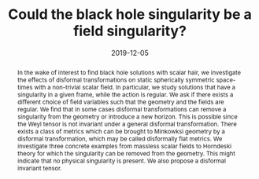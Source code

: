 ---
title: "Could the black hole singularity be a field singularity?"
authors:
- admin
- Atsushi Naruko
- Misao Sasaki
- Christof Wetterich
date: "2019-12-05"
doi: ""

# Schedule page publish date (NOT publication's date).
publishDate: ""

# Publication type.
# Legend: 0 = Uncategorized; 1 = Conference paper; 2 = Journal article;
# 3 = Preprint / Working Paper; 4 = Report; 5 = Book; 6 = Book section;
# 7 = Thesis; 8 = Patent
publication_types: ["2"]

# Publication name and optional abbreviated publication name.
publication: "Could the black hole singularity be a field singularity?"
publication_short: "Black hole"

abstract: In the wake of interest to find black hole solutions with scalar hair, we investigate the effects of disformal transformations on static spherically symmetric space-times with a non-trivial scalar field. In particular, we study solutions that have a singularity in a given frame, while the action is regular. We ask if there exists a different choice of field variables such that the geometry and the fields are regular. We find that in some cases disformal transformations can remove a singularity from the geometry or introduce a new horizon. This is possible since the Weyl tensor is not invariant under a general disformal transformation. There exists a class of metrics which can be brought to Minkowksi geometry by a disformal transformation, which may be called disformally flat metrics. We investigate three concrete examples from massless scalar fields to Horndeski theory for which the singularity can be removed from the geometry. This might indicate that no physical singularity is present. We also propose a disformal invariant tensor.

# Summary. An optional shortened abstract.
summary: 

tags:
- Dark energy
- Gravity
- Scalar fields
- Black holes
featured: false

links:
 - name: arXiv
   url: http://arxiv.org/pdf/1912.02845.pdf
url_pdf: 
url_code: ''
url_dataset: ''
url_poster: ''
url_project: ''
url_slides: ''
url_source: ''
url_video: ''

# Featured image
# To use, add an image named `featured.jpg/png` to your page's folder. 
image:
  caption: 'Image credit: [**Unsplash**]'
  focal_point: ""
  preview_only: false

# Associated Projects (optional).
#   Associate this publication with one or more of your projects.
#   Simply enter your project's folder or file name without extension.
#   E.g. `internal-project` references `content/project/internal-project/index.md`.
#   Otherwise, set `projects: []`.
projects:
- theoriesofgravity

# Slides (optional).
#   Associate this publication with Markdown slides.
#   Simply enter your slide deck's filename without extension.
#   E.g. `slides: "example"` references `content/slides/example/index.md`.
#   Otherwise, set `slides: ""`.
slides: ""
---
